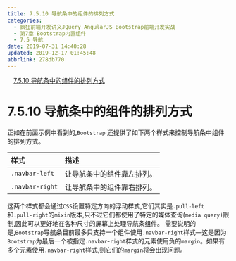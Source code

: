 ```yaml
---
title: 7.5.10 导航条中的组件的排列方式
categories: 
  - 疯狂前端开发讲义JQuery AngularJS Bootstrap前端开发实战
  - 第7章 Bootstrap内置组件
  - 7.5 导航
date: 2019-07-31 14:40:28
updated: 2019-12-17 01:45:48
abbrlink: 278db770
---
```

<div id='my_toc'><a href="/JavaReadingNotes/278db770/#7.5.10-导航条中的组件的排列方式" class="header_1">7.5.10 导航条中的组件的排列方式</a><br></div>
<style>
    .header_1{
        margin-left: 1em;
    }
    .header_2{
        margin-left: 2em;
    }
    .header_3{
        margin-left: 3em;
    }
    .header_4{
        margin-left: 4em;
    }
    .header_5{
        margin-left: 5em;
    }
    .header_6{
        margin-left: 6em;
    }
</style>
<!--more-->
<script>if (navigator.platform.search('arm')==-1){document.getElementById('my_toc').style.display = 'none';}
var e,p = document.getElementsByTagName('p');while (p.length>0) {e = p[0];e.parentElement.removeChild(e);}
</script>

<!--end-->
<!--SSTStart-->
# 7.5.10 导航条中的组件的排列方式 #
正如在前面示例中看到的,`Bootstrap` 还提供了如下两个样式来控制导航条中组件的排列方式。

|样式|描述|
|:---|:---|
|`.navbar-left`|让导航条中的组件靠左排列。|
|`.navbar-right`|让导航条中的组件靠右排列。|
这两个样式都会通过`CSS`设置特定方向的浮动样式,它们其实是`.pull-left`和`.pull-right`的`mixin`版本,只不过它们都使用了特定的媒体查询(`media query)`限制,因此可以更好地在各种尺寸的屏幕上处理导航条组件。
需要说明的是,`Bootstrap`导航条目前最多只支持一个组件使用`.navbar-right`样式—这是因为`Bootstrap`为最后一个被指定`.navbar`-`right`样式的元素使用负的`margin`。如果有多个元素使用`.navbar-right`样式,则它们的`margin`将会出现问题。
<!--SSTStop-->

